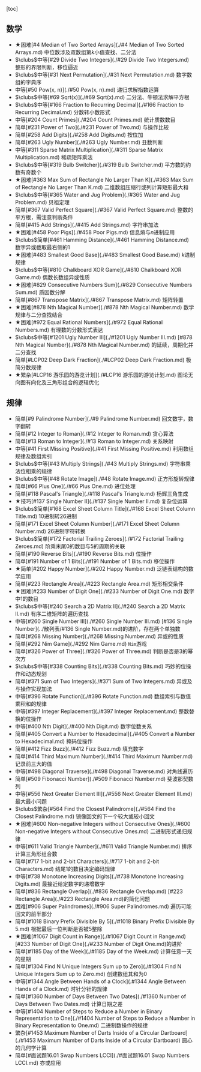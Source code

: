 [toc]

## 数学

* $\bigstar$困难[#4 Median of Two Sorted Arrays](./#4 Median of Two Sorted Arrays.md)    中位数涉及双数组第$k$小值查找、二分法
* $\clubs$中等[#29 Divide Two Integers](./#29 Divide Two Integers.md)    整形的界限判断，移位逼近
* $\clubs$中等[#31 Next Permutation](./#31 Next Permutation.md)    数字数组的字典序
* 中等[#50 Pow(x, n)](./#50 Pow(x, n).md)    递归求解指数运算
* $\clubs$中等[#69 Sqrt(x)](./#69 Sqrt(x).md)    二分法、牛顿法求解平方根
* $\clubs$中等[#166 Fraction to Recurring Decimal](./#166 Fraction to Recurring Decimal.md)    分数转小数形式
* 中等[#204 Count Primes](./#204 Count Primes.md)    统计质数数目
* 简单[#231 Power of Two](./#231 Power of Two.md)    与操作比较
* 简单[#258 Add Digits](./#258 Add Digits.md)    按位加
* 简单[#263 Ugly Number](./#263 Ugly Number.md)    丑数判断
* 中等[#311 Sparse Matrix Multiplication](./#311 Sparse Matrix Multiplication.md)    稀疏矩阵乘法
* $\clubs$中等[#319 Bulb Switcher](./#319 Bulb Switcher.md)    平方数的约数有奇数个
* $\bigstar$困难[#363 Max Sum of Rectangle No Larger Than K](./#363 Max Sum of Rectangle No Larger Than K.md)    二维数组压缩行或列计算矩形最大和
* $\clubs$中等[#365 Water and Jug Problem](./#365 Water and Jug Problem.md)    贝祖定理
* 简单[#367 Valid Perfect Square](./#367 Valid Perfect Square.md)    整数的平方根，需注意判断条件
* 简单[#415 Add Strings](./#415 Add Strings.md)    字符串加法
* $\bigstar$困难[#458 Poor Pigs](./#458 Poor Pigs.md)    信息熵与$n$进制应用
* $\clubs$简单[#461 Hamming Distance](./#461 Hamming Distance.md)    数字异或截取最右侧的$1$
* $\bigstar$困难[#483 Smallest Good Base](./#483 Smallest Good Base.md)    $k$进制规律
* $\clubs$中等[#810 Chalkboard XOR Game](./#810 Chalkboard XOR Game.md)    偶数长数组异或性质
* $\bigstar$困难[#829 Consecutive Numbers Sum](./#829 Consecutive Numbers Sum.md)    质因数分解
* 简单[#867 Transpose Matrix](./#867 Transpose Matrix.md)    矩阵转置
* $\bigstar$困难[#878 Nth Magical Number](./#878 Nth Magical Number.md)    数学规律与二分查找结合
* $\bigstar$困难[#972 Equal Rational Numbers](./#972 Equal Rational Numbers.md)    有理数的分数形式表达
* $\clubs$中等[#1201 Ugly Number III](./#1201 Ugly Number III.md)    [#878 Nth Magical Number](./#878 Nth Magical Number.md) 的延续，周期化并二分查找
* 简单[#LCP02 Deep Dark Fraction](./#LCP02 Deep Dark Fraction.md)    极简分数规律
* $\bigstar$繁杂[#LCP16 游乐园的游览计划](./#LCP16 游乐园的游览计划.md)    图论无向图有向化及三角形组合的逻辑优化

## 规律

* 简单[#9 Palindrome Number](./#9 Palindrome Number.md)    回文数字，数字翻转
* 简单[#12 Integer to Roman](./#12 Integer to Roman.md)    贪心算法
* 简单[#13 Roman to Integer](./#13 Roman to Integer.md)    关系映射
* 中等[#41 First Missing Positive](./#41 First Missing Positive.md)    利用数组规律及数组索引
* $\clubs$中等[#43 Multiply Strings](./#43 Multiply Strings.md)    字符串乘法位相乘的规律
* $\clubs$中等[#48 Rotate Image](./#48 Rotate Image.md)    正方形旋转规律
* 简单[#66 Plus One](./#66 Plus One.md)    进位处理
* 简单[#118 Pascal's Triangle](./#118 Pascal's Triangle.md)    杨辉三角生成
* $\bigstar$技巧[#137 Single Number II](./#137 Single Number II.md)    复杂位运算
* $\clubs$简单[#168 Excel Sheet Column Title](./#168 Excel Sheet Column Title.md)    10进制转26进制
* 简单[#171 Excel Sheet Column Number](./#171 Excel Sheet Column Number.md)    26进制字符转换
* $\clubs$简单[#172 Factorial Trailing Zeroes](./#172 Factorial Trailing Zeroes.md)    阶乘末尾0的数目与5的周期的关联
* 简单[#190 Reverse Bits](./#190 Reverse Bits.md)    位操作
* 简单[#191 Number of 1 Bits](./#191 Number of 1 Bits.md)    移位操作
* $\bigstar$简单[#202 Happy Number](./#202 Happy Number.md)    泛链表结构的数学应用
* 简单[#223 Rectangle Area](./#223 Rectangle Area.md)    矩形相交条件
* $\bigstar$困难[#233 Number of Digit One](./#233 Number of Digit One.md)    数字中1的数目
* $\clubs$中等[#240 Search a 2D Matrix II](./#240 Search a 2D Matrix II.md)    有序二维矩阵的遍历查找
* 中等[#260 Single Number III](./#260 Single Number III.md)    [#136 Single Number](../散列表/#136 Single Number.md)的进阶，存在两个单独数
* 简单[#268 Missing Number](./#268 Missing Number.md)    异或的性质
* 简单[#292 Nim Game](./#292 Nim Game.md)    `Nim`游戏
* 简单[#326 Power of Three](./#326 Power of Three.md)    判断是否是$3$的幂次方
* $\clubs$中等[#338 Counting Bits](./#338 Counting Bits.md)    巧妙的位操作和动态规划
* 简单[#371 Sum of Two Integers](./#371 Sum of Two Integers.md)    异或及与操作实现加法
* 中等[#396 Rotate Function](./#396 Rotate Function.md)    数组索引与数值乘积和的规律
* 中等[#397 Integer Replacement](./#397 Integer Replacement.md)    整数替换的位操作
* 中等[#400 Nth Digit](./#400 Nth Digit.md)    数字位数关系
* 简单[#405 Convert a Number to Hexadecimal](./#405 Convert a Number to Hexadecimal.md)    掩码位操作
* 简单[#412 Fizz Buzz](./#412 Fizz Buzz.md)    填充数字
* 简单[#414 Third Maximum Number](./#414 Third Maximum Number.md)    记录前三大的值
* 中等[#498 Diagonal Traverse](./#498 Diagonal Traverse.md)    对角线遍历
* 简单[#509 Fibonacci Number](./#509 Fibonacci Number.md)    斐波那契数列
* 中等[#556 Next Greater Element III](./#556 Next Greater Element III.md)    最大最小问题
* $\clubs$繁杂[#564 Find the Closest Palindrome](./#564 Find the Closest Palindrome.md)    镜像回文的下一个较大或较小回文
* $\bigstar$困难[#600 Non-negative Integers without Consecutive Ones](./#600 Non-negative Integers without Consecutive Ones.md)    二进制形式递归规律
* 中等[#611 Valid Triangle Number](./#611 Valid Triangle Number.md)    排序计算三角形组合数
* 简单[#717 1-bit and 2-bit Characters](./#717 1-bit and 2-bit Characters.md)    结尾1的数目决定编码规律
* 中等[#738 Monotone Increasing Digits](./#738 Monotone Increasing Digits.md)    最接近给定数字的递增数字
* 简单[#836 Rectangle Overlap](./#836 Rectangle Overlap.md)    [#223 Rectangle Area](./#223 Rectangle Area.md)的简化问题
* 困难[#906 Super Palindromes](./#906 Super Palindromes.md)    遍历可能回文的前半部分
* 简单[#1018 Binary Prefix Divisible By 5](./#1018 Binary Prefix Divisible By 5.md)    根据最后一位判断是否被5整除
* $\bigstar$困难[#1067 Digit Count in Range](./#1067 Digit Count in Range.md)    [#233 Number of Digit One](./#233 Number of Digit One.md)的进阶
* 简单[#1185 Day of the Week](./#1185 Day of the Week.md)    计算任意一天的星期
* 简单[#1304 Find N Unique Integers Sum up to Zero](./#1304 Find N Unique Integers Sum up to Zero.md)    创建数组其和为0
* 中等[#1344 Angle Between Hands of a Clock](.#1344 Angle Between Hands of a Clock.md)   时针分针的规律
* 简单[#1360 Number of Days Between Two Dates](./#1360 Number of Days Between Two Dates.md)    计算日期之差
* 中等[#1404 Number of Steps to Reduce a Number in Binary Representation to One](./#1404 Number of Steps to Reduce a Number in Binary Representation to One.md)    二进制数操作的规律
* 繁杂[#1453 Maximum Number of Darts Inside of a Circular Dartboard](./#1453 Maximum Number of Darts Inside of a Circular Dartboard)    圆心的几何学计算
* 简单[#面试题16.01 Swap Numbers LCCI](./#面试题16.01 Swap Numbers LCCI.md)    亦或应用